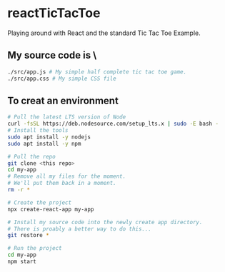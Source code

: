# reactTicTacToe
Playing around with React and the standard Tic Tac Toe Example.

## My source code is \
```bash 
./src/app.js # My simple half complete tic tac toe game.
./src/app.css # My simple CSS file
```

## To creat an environment
```bash
# Pull the latest LTS version of Node
curl -fsSL https://deb.nodesource.com/setup_lts.x | sudo -E bash -
# Install the tools
sudo apt install -y nodejs 
sudo apt install -y npm

# Pull the repo
git clone <this repo>
cd my-app
# Remove all my files for the moment.
# We'll put them back in a moment.
rm -r *

# Create the project
npx create-react-app my-app

# Install my source code into the newly create app directory.
# There is proably a better way to do this...
git restore *

# Run the project
cd my-app
npm start

```